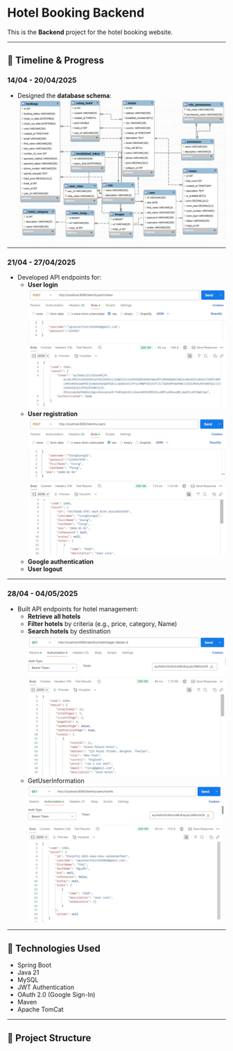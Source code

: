 # Hotel Booking Backend

This is the **Backend** project for the hotel booking website.

---

## 📅 Timeline & Progress

### 14/04 - 20/04/2025
- Designed the **database schema**:
  ![Database](./images/database.jpg)
---

### 21/04 - 27/04/2025
- Developed API endpoints for:
    - **User login**
      ![Login](./images/login.jpg)
    - **User registration**
      ![Register](./images/register.jpg)
    - **Google authentication**
    - **User logout**
---

### 28/04 - 04/05/2025
- Built API endpoints for hotel management:
    - **Retrieve all hotels**
    - **Filter hotels** by criteria (e.g., price, category, Name)
    - **Search hotels** by destination
      ![Hotel List](./images/ListHotel.jpg)
    - GetUserInformation
      ![GetUserInfor](./images/getInfor.jpg)
---

## 🚀 Technologies Used
- Spring Boot
- Java 21
- MySQL
- JWT Authentication
- OAuth 2.0 (Google Sign-In)
- Maven
- Apache TomCat
---

## 📂 Project Structure

